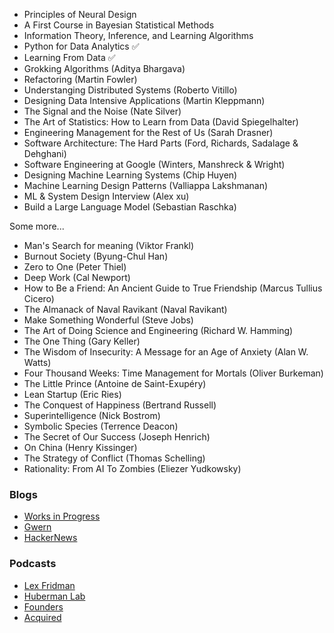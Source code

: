 

- Principles of Neural Design
- A First Course in Bayesian Statistical Methods
- Information Theory, Inference, and Learning Algorithms
- Python for Data Analytics ✅
- Learning From Data ✅
- Grokking Algorithms (Aditya Bhargava)
- Refactoring (Martin Fowler)
- Understanging Distributed Systems (Roberto Vitillo)
- Designing Data Intensive Applications (Martin Kleppmann)
- The Signal and the Noise (Nate Silver)
- The Art of Statistics: How to Learn from Data (David Spiegelhalter)
- Engineering Management for the Rest of Us (Sarah Drasner)
- Software Architecture: The Hard Parts (Ford, Richards, Sadalage & Dehghani)
- Software Engineering at Google (Winters, Manshreck & Wright)
- Designing Machine Learning Systems (Chip Huyen)
- Machine Learning Design Patterns (Valliappa Lakshmanan)
- ML & System Design Interview (Alex xu)
- Build a Large Language Model (Sebastian Raschka)

Some more...

- Man's Search for meaning (Viktor Frankl)
- Burnout Society (Byung-Chul Han)
- Zero to One (Peter Thiel)
- Deep Work (Cal Newport)
- How to Be a Friend: An Ancient Guide to True Friendship (Marcus Tullius Cicero)
- The Almanack of Naval Ravikant (Naval Ravikant)
- Make Something Wonderful (Steve Jobs)
- The Art of Doing Science and Engineering (Richard W. Hamming)
- The One Thing (Gary Keller)
- The Wisdom of Insecurity: A Message for an Age of Anxiety (Alan W. Watts)
- Four Thousand Weeks: Time Management for Mortals (Oliver Burkeman)
- The Little Prince (Antoine de Saint-Exupéry)
- Lean Startup (Eric Ries)
- The Conquest of Happiness (Bertrand Russell)
- Superintelligence (Nick Bostrom)
- Symbolic Species (Terrence Deacon)
- The Secret of Our Success (Joseph Henrich)
- On China (Henry Kissinger)
- The Strategy of Conflict (Thomas Schelling)
- Rationality: From AI To Zombies (Eliezer Yudkowsky)

### Blogs

- [Works in Progress](https://worksinprogress.co/)
- [Gwern](https://gwern.net/)
- [HackerNews](https://news.ycombinator.com/news)

### Podcasts

- [Lex Fridman](https://open.spotify.com/show/2MAi0BvDc6GTFvKFPXnkCL)
- [Huberman Lab](https://open.spotify.com/show/79CkJF3UJTHFV8Dse3Oy0P?si=d731b750425c45e1&nd=1&dlsi=60c55eefc55c41a6)
- [Founders](https://open.spotify.com/show/7txiovdzPARhjm18NwMUYj)
- [Acquired](https://open.spotify.com/show/7Fj0XEuUQLUqoMZQdsLXqp)